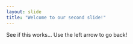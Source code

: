 ```yaml
---
layout: slide
title: "Welcome to our second slide!"
---
```

See if this works...
Use the left arrow to go back!
